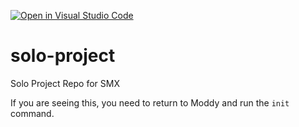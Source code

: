 [![Open in Visual Studio Code](https://classroom.github.com/assets/open-in-vscode-c66648af7eb3fe8bc4f294546bfd86ef473780cde1dea487d3c4ff354943c9ae.svg)](https://classroom.github.com/online_ide?assignment_repo_id=10220101&assignment_repo_type=AssignmentRepo)
# solo-project
Solo Project Repo for SMX

If you are seeing this, you need to return to Moddy and run the `init` command.
